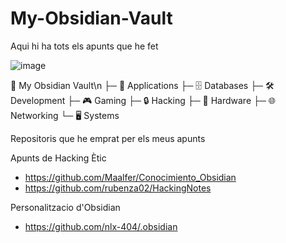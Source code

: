 # My-Obsidian-Vault
Aqui hi ha tots els apunts que he fet

![image](https://github.com/user-attachments/assets/d83be0e9-0162-4917-bffe-92ddfbe58dac)

📂 My Obsidian Vault\n
├─ 📱 Applications
├─ 🗄️ Databases
├─ 🛠️ Development
├─ 🎮 Gaming
├─ 🔒 Hacking
├─ 🔧 Hardware
├─ 🌐 Networking
└─ 🖥️ Systems

Repositoris que he emprat per els meus apunts

Apunts de Hacking Ètic
- https://github.com/Maalfer/Conocimiento_Obsidian
- https://github.com/rubenza02/HackingNotes

Personalitzacio d'Obsidian
- https://github.com/nlx-404/.obsidian

